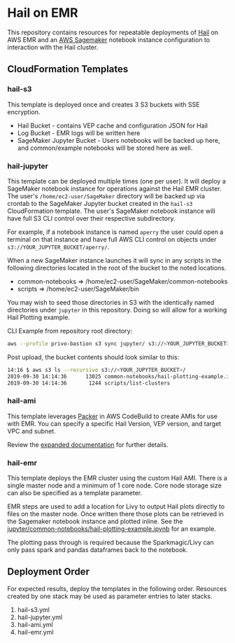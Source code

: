 # Hail on EMR

This repository contains resources for repeatable deployments of [Hail](https://hail.is) on AWS EMR and an [AWS Sagemaker](https://aws.amazon.com/sagemaker/faqs) notebook instance configuration to interaction with the Hail cluster.

## CloudFormation Templates

### hail-s3

This template is deployed once and creates 3 S3 buckets with SSE encryption.

* Hail Bucket - contains VEP cache and configuration JSON for Hail
* Log Bucket - EMR logs will be written here
* SageMaker Jupyter Bucket - Users notebooks will be backed up here, and common/example notebooks will be stored here as well.

### hail-jupyter

This template can be deployed multiple times (one per user).  It will deploy a SageMaker notebook instance for operations against the Hail EMR cluster.  The user's `/home/ec2-user/SageMaker` directory will be backed up via crontab to the SageMaker Jupyter bucket created in the `hail-s3` CloudFormation template.  The user's SageMaker notebook instance will have full S3 CLI control over their respective subdirectory.

For example, if a notebook instance is named `aperry` the user could open a terminal on that instance and have full AWS CLI control on objects under `s3://YOUR_JUPYTER_BUCKET/aperry/`.

When a new SageMaker instance launches it will sync in any scripts in the following directories located in the root of the bucket to the noted locations.

* common-notebooks => /home/ec2-user/SageMaker/common-notebooks
* scripts => /home/ec2-user/SageMaker/bin

You may wish to seed those directories in S3 with the identically named directories under `jupyter` in this repository.  Doing so will allow for a working Hail Plotting example.

CLI Example from repository root directory:

```bash
aws --profile privo-bastion s3 sync jupyter/ s3://<YOUR_JUPYTER_BUCKET>/ --acl bucket-owner-full-control
```

Post upload, the bucket contents should look similar to this:

```bash
14:16 $ aws s3 ls --recursive s3://<YOUR_JUPYTER_BUCKET>/
2019-09-30 14:14:36      13025 common-notebooks/hail-plotting-example.ipynb
2019-09-30 14:14:36       1244 scripts/list-clusters
```

### hail-ami

This template leverages [Packer](https://www.packer.io/) in AWS CodeBuild to create AMIs for use with EMR.  You can specify a specific Hail Version, VEP version, and target VPC and subnet.

Review the [expanded documentation](packer/readme.md) for further details.

### hail-emr

This template deploys the EMR cluster using the custom Hail AMI.  There is a single master node and a minimum of 1 core node.   Core node storage size can also be specified as a template parameter.

EMR steps are used to add a location for Livy to output Hail plots directly to files on the master node.   Once written there those plots can be retrieved in the Sagemaker notebook instance and plotted inline.  See the [jupyter/common-notebooks/hail-plotting-example.ipynb](jupyter/common-notebooks/hail-plotting-example.ipynb) for an example.

The plotting pass through is required because the Sparkmagic/Livy can only pass spark and pandas dataframes back to the notebook.

## Deployment Order

For expected results, deploy the templates in the following order.  Resources created by one stack may be used as parameter entries to later stacks.

1. hail-s3.yml
2. hail-jupyter.yml
3. hail-ami.yml
4. hail-emr.yml
